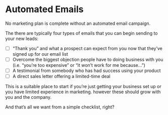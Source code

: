 # Automated Emails

No marketing plan is complete without an automated email campaign.

The there are typically four types of emails that you can begin sending to your new leads:
- [ ] “Thank you” and what a prospect can expect from you now that they’ve signed up for our email list
- [ ] Overcome the biggest objection people have to doing business with you (i.e. “you’re too expensive” or “it won’t work for me because…”)
- [ ] A testimonial from somebody who has had success using your product
- [ ] A direct sales letter offering a limited-time deal

This is a suitable place to start if you’re just getting your business set up or you have limited experience in marketing. however these should grow with you and the company.

And that’s all we want from a simple checklist, right?
